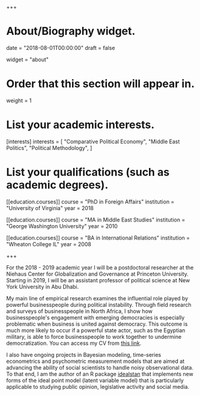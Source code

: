 +++
# About/Biography widget.

date = "2018-08-01T00:00:00"
draft = false

widget = "about"

# Order that this section will appear in.
weight = 1

# List your academic interests.
[interests]
  interests = [
    "Comparative Political Economy",
    "Middle East Politics",
    "Political Methodology",
  ]

# List your qualifications (such as academic degrees).
[[education.courses]]
  course = "PhD in Foreign Affairs"
  institution = "University of Virginia"
  year = 2018
  
[[education.courses]]
  course = "MA in Middle East Studies"
  institution = "George Washington University"
  year = 2010

[[education.courses]]
  course = "BA in International Relations"
  institution = "Wheaton College IL"
  year = 2008
 
+++

For the 2018 - 2019 academic year I will be a postdoctoral researcher at the Niehaus Center for Globalization and Governance at Princeton University. Starting in 2019, I will be an assistant professor of political science at New York University in Abu Dhabi. 

My main line of empirical research examines the influential role played by powerful businesspeople during political instability. Through field research and surveys of businesspeople in North Africa, I show how businesspeople's engagement with emerging democracies is especially problematic when business is united against democracy. This outcome is much more likely to occur if a powerful state actor, such as the Egyptian military, is able to force businesspeople to work together to undermine democratization. You can access my CV from [this link](https://drive.google.com/uc?export=download&id=1NA0StRsSkogrLzC4lunDdsbMjVHV5uJK).

I also have ongoing projects in Bayesian modeling, time-series econometrics and psychometric measurement models that are aimed at advancing the ability of social scientists to handle noisy observational data. To that end, I am the author of an R package [idealstan](https://cran.r-project.org/web/packages/idealstan/index.html) that implements new forms of the ideal point model (latent variable model) that is particularly applicable to studying public opinion, legislative activity and social media.


